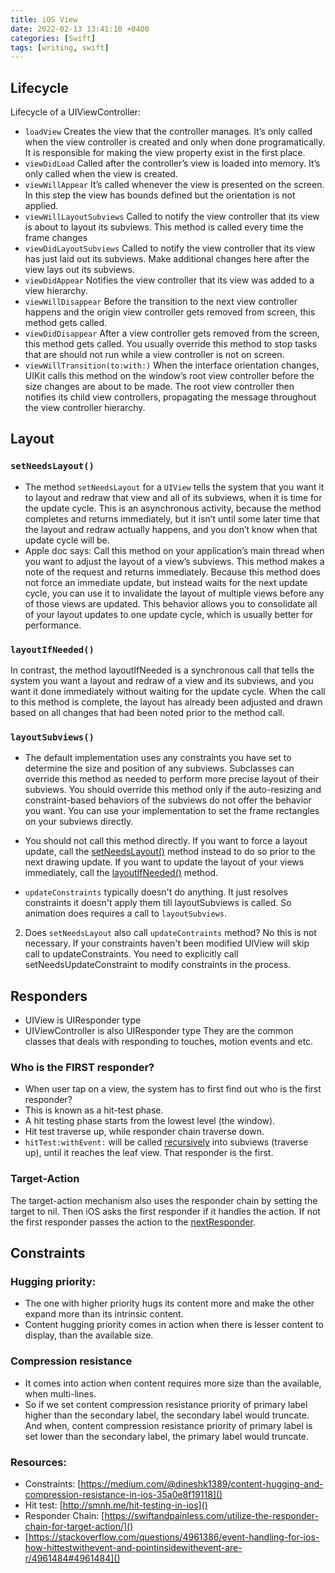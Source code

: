 ```yaml
---
title: iOS View
date: 2022-02-13 13:41:10 +0400
categories: [Swift]
tags: [writing, swift]
---
```


## Lifecycle
Lifecycle of a UIViewController:
- `loadView`
Creates the view that the controller manages. It’s only called when the view controller is created and only when done programatically. It is responsible for making the view property exist in the first place.
- `viewDidLoad`
Called after the controller’s view is loaded into memory. It’s only called when the view is created.
- `viewWillAppear`
It’s called whenever the view is presented on the screen. In this step the view has bounds defined but the orientation is not applied.
- `viewWillLayoutSubviews`
Called to notify the view controller that its view is about to layout its subviews. This method is called every time the frame changes
- `viewDidLayoutSubviews`
Called to notify the view controller that its view has just laid out its subviews. Make additional changes here after the view lays out its subviews.
- `viewDidAppear`
Notifies the view controller that its view was added to a view hierarchy.
- `viewWillDisappear`
Before the transition to the next view controller happens and the origin view controller gets removed from screen, this method gets called.
- `viewDidDisappear`
After a view controller gets removed from the screen, this method gets called. You usually override this method to stop tasks that are should not run while a view controller is not on screen.
- `viewWillTransition(to:with:)`
When the interface orientation changes, UIKit calls this method on the window’s root view controller before the size changes are about to be made. The root view controller then notifies its child view controllers, propagating the message throughout the view controller hierarchy.

## Layout

### `setNeedsLayout()`
- The method `setNeedsLayout` for a `UIView` tells the system that you want it to layout and redraw that view and all of its subviews, when it is time for the update cycle. This is an asynchronous activity, because the method completes and returns immediately, but it isn’t until some later time that the layout and redraw actually happens, and you don’t know when that update cycle will be.
- Apple doc says: Call this method on your application’s main thread when you want to adjust the layout of a view’s subviews. This method makes a note of the request and returns immediately. Because this method does not force an immediate update, but instead waits for the next update cycle, you can use it to invalidate the layout of multiple views before any of those views are updated. This behavior allows you to consolidate all of your layout updates to one update cycle, which is usually better for performance.

### `layoutIfNeeded()`
In contrast, the method layoutIfNeeded is a synchronous call that tells the system you want a layout and redraw of a view and its subviews, and you want it done immediately without waiting for the update cycle. When the call to this method is complete, the layout has already been adjusted and drawn based on all changes that had been noted prior to the method call.

### `layoutSubviews()`
- The default implementation uses any constraints you have set to determine the size and position of any subviews.
Subclasses can override this method as needed to perform more precise layout of their subviews. You should override this method only if the auto-resizing and constraint-based behaviors of the subviews do not offer the behavior you want. You can use your implementation to set the frame rectangles on your subviews directly.
- You should not call this method directly. If you want to force a layout update, call the [setNeedsLayout()](https://developer.apple.com/documentation/uikit/uiview/1622601-setneedslayout) method instead to do so prior to the next drawing update. If you want to update the layout of your views immediately, call the [layoutIfNeeded()](https://developer.apple.com/documentation/uikit/uiview/1622507-layoutifneeded) method.

- `updateConstraints` typically doesn't do anything. It just resolves constraints it doesn't apply them till layoutSubviews is called. So animation does requires a call to `layoutSubviews`.

2. Does `setNeedsLayout` also call `updateContraints` method?
No this is not necessary. If your constraints haven't been modified UIView will skip call to updateConstraints. You need to explicitly call setNeedsUpdateConstraint to modify constraints in the process.

## Responders
- UIView is UIResponder type
- UIViewController is also UIResponder type
They are the common classes that deals with responding to touches, motion events and etc.

### Who is the FIRST responder?
- When user tap on a view, the system has to first find out who is the first responder?
- This is known as a hit-test phase.
- A hit testing phase starts from the lowest level (the window).
- Hit test traverse up, while responder chain traverse down.
- `hitTest:withEvent:` will be called [recursively](https://stackoverflow.com/a/4961484/242682) into subviews (traverse up), until it reaches the leaf view. That responder is the first.

### Target-Action
The target-action mechanism also uses the responder chain by setting the target to nil. Then iOS asks the first responder if it handles the action. If not the first responder passes the action to the [nextResponder](https://developer.apple.com/library/ios/documentation/UIKit/Reference/UIResponder_Class/index.html#//apple_ref/occ/instm/UIResponder/nextResponder).

## Constraints

### Hugging priority: 
- The one with higher priority hugs its content more and make the other expand more than its intrinsic content. 
- Content hugging priority comes in action when there is lesser content to display, than the available size.

### Compression resistance
- It comes into action when content requires more size than the available, when multi-lines.
- So if we set content compression resistance priority of primary label higher than the secondary label, the secondary label would truncate. And when, content compression resistance priority of primary label is set lower than the secondary label, the primary label would truncate.

### Resources:
- Constraints: [https://medium.com/@dineshk1389/content-hugging-and-compression-resistance-in-ios-35a0e8f19118]()
- Hit test: [http://smnh.me/hit-testing-in-ios]() 
- Responder Chain: [https://swiftandpainless.com/utilize-the-responder-chain-for-target-action/]()
- [https://stackoverflow.com/questions/4961386/event-handling-for-ios-how-hittestwithevent-and-pointinsidewithevent-are-r/4961484#4961484]() 

